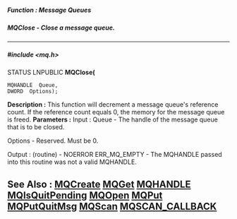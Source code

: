##### Function : Message Queues
##### MQClose - Close a message queue.
---
##### #include <mq.h>
STATUS LNPUBLIC **MQClose(**

	MQHANDLE  Queue,
	DWORD  Options);
**Description :**
This function will decrement a message queue's reference count. If the 
reference count equals 0, the memory for the message queue is freed.
**Parameters :**
Input :
Queue  -  The handle of the message queue that is to be closed.

Options  -  Reserved. Must be 0.

Output :
(routine)  -  NOERROR
ERR_MQ_EMPTY - The MQHANDLE passed into this routine was not a valid MQHANDLE.


**See Also :**
[MQCreate](D:/md_files/MQCreate.md)
[MQGet](D:/md_files/MQGet.md)
[MQHANDLE](D:/md_files/MQHANDLE.md)
[MQIsQuitPending](D:/md_files/MQIsQuitPending.md)
[MQOpen](D:/md_files/MQOpen.md)
[MQPut](D:/md_files/MQPut.md)
[MQPutQuitMsg](D:/md_files/MQPutQuitMsg.md)
[MQScan](D:/md_files/MQScan.md)
[MQSCAN_CALLBACK](D:/md_files/MQSCAN_CALLBACK.md)
---
